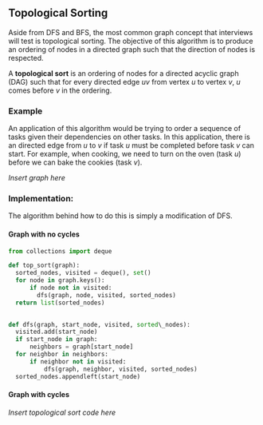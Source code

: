 ## Topological Sorting
Aside from DFS and BFS, the most common graph concept that interviews will test is topological sorting. The objective of this algorithm is to produce an ordering of nodes in a directed graph such that the direction of nodes is respected. 

A **topological sort** is an ordering of nodes for a directed acyclic graph (DAG) such that for every directed edge _uv_ from vertex _u_ to vertex _v_, _u_ comes before _v_ in the ordering.

### Example
An application of this algorithm would be trying to order a sequence of tasks given their dependencies on other tasks. In this application, there is an directed edge from _u_ to _v_ if task _u_ must be completed before task _v_ can start. For example, when cooking, we need to turn on the oven (task _u_) before we can bake the cookies (task _v_).

*Insert graph here*

### Implementation:
The algorithm behind how to do this is simply a modification of DFS. 

#### Graph with no cycles
```python
from collections import deque

def top_sort(graph):
  sorted_nodes, visited = deque(), set()
  for node in graph.keys():
      if node not in visited:
        dfs(graph, node, visited, sorted_nodes)
  return list(sorted_nodes)
 

def dfs(graph, start_node, visited, sorted\_nodes):
  visited.add(start_node)
  if start_node in graph:
      neighbors = graph[start_node]
  for neighbor in neighbors:
      if neighbor not in visited:
          dfs(graph, neighbor, visited, sorted_nodes)
  sorted_nodes.appendleft(start_node)
```


#### Graph with cycles
*Insert topological sort code here*
